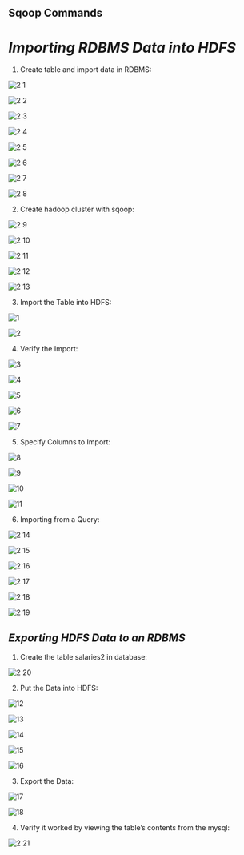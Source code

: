 ## **Sqoop Commands**

# *Importing RDBMS Data into HDFS*

1. Create table and import data in RDBMS:

![2 1](https://user-images.githubusercontent.com/63635471/88174741-6ef9e480-cc42-11ea-8ac1-ef50b5b047b7.png)

![2 2](https://user-images.githubusercontent.com/63635471/88174743-70c3a800-cc42-11ea-9e95-633bce3e055f.png)

![2 3](https://user-images.githubusercontent.com/63635471/88174745-70c3a800-cc42-11ea-9125-52febdbd347f.png)

![2 4](https://user-images.githubusercontent.com/63635471/88174747-715c3e80-cc42-11ea-9b55-7905a89c1477.png)

![2 5](https://user-images.githubusercontent.com/63635471/88174752-728d6b80-cc42-11ea-92e3-47cfe46a4150.png)

![2 6](https://user-images.githubusercontent.com/63635471/88174755-73260200-cc42-11ea-9b59-1c090c6bf237.png)

![2 7](https://user-images.githubusercontent.com/63635471/88174758-73be9880-cc42-11ea-9243-066274fe9a85.png)

![2 8](https://user-images.githubusercontent.com/63635471/88174759-74572f00-cc42-11ea-9a9e-c632767b6875.png)


2. Create hadoop cluster with sqoop:

![2 9](https://user-images.githubusercontent.com/63635471/88174761-75885c00-cc42-11ea-95a8-5ce72360970a.png)

![2 10](https://user-images.githubusercontent.com/63635471/88174764-7620f280-cc42-11ea-9360-c9bf7b805cda.png)

![2 11](https://user-images.githubusercontent.com/63635471/88174765-76b98900-cc42-11ea-8376-ec78a242f1d3.png)

![2 12](https://user-images.githubusercontent.com/63635471/88174770-77eab600-cc42-11ea-9328-28b0c2b604c6.png)

![2 13](https://user-images.githubusercontent.com/63635471/88174773-78834c80-cc42-11ea-985f-b1e91b09f1e2.png)


3. Import the Table into HDFS:

![1](https://user-images.githubusercontent.com/63635471/88174960-c730e680-cc42-11ea-93ca-4ca74f3dd591.PNG)

![2](https://user-images.githubusercontent.com/63635471/88174963-c8faaa00-cc42-11ea-99c2-363f095d8fb4.PNG)

4. Verify the Import:

![3](https://user-images.githubusercontent.com/63635471/88174964-c9934080-cc42-11ea-8b07-cef760a82a1b.PNG)

![4](https://user-images.githubusercontent.com/63635471/88174967-c9934080-cc42-11ea-92c4-a9066dd1c814.PNG)

![5](https://user-images.githubusercontent.com/63635471/88174971-ca2bd700-cc42-11ea-9221-263c60105f53.PNG)

![6](https://user-images.githubusercontent.com/63635471/88174972-cac46d80-cc42-11ea-962d-17875beec2ef.PNG)

![7](https://user-images.githubusercontent.com/63635471/88174973-cb5d0400-cc42-11ea-956b-c39bd43f8352.PNG)


5. Specify Columns to Import:

![8](https://user-images.githubusercontent.com/63635471/88174975-cb5d0400-cc42-11ea-8f6f-575271e6cd0c.PNG)

![9](https://user-images.githubusercontent.com/63635471/88174976-cbf59a80-cc42-11ea-9644-1b96fcd3163b.PNG)

![10](https://user-images.githubusercontent.com/63635471/88174978-cc8e3100-cc42-11ea-9288-85c7ae094dde.PNG)

![11](https://user-images.githubusercontent.com/63635471/88174979-cd26c780-cc42-11ea-8de7-e0b2858e92a9.PNG)


6. Importing from a Query:

![2 14](https://user-images.githubusercontent.com/63635471/88174777-791be300-cc42-11ea-81cb-461241e4ec54.png)

![2 15](https://user-images.githubusercontent.com/63635471/88174780-7a4d1000-cc42-11ea-9b23-3a842d10c1cc.png)

![2 16](https://user-images.githubusercontent.com/63635471/88174791-7c16d380-cc42-11ea-8a32-443e7a90779f.png)

![2 17](https://user-images.githubusercontent.com/63635471/88174795-7caf6a00-cc42-11ea-9ff8-3572de8d32cc.png)

![2 18](https://user-images.githubusercontent.com/63635471/88174802-7e792d80-cc42-11ea-98f2-d14277d8d160.png)

![2 19](https://user-images.githubusercontent.com/63635471/88174803-7faa5a80-cc42-11ea-9e89-f65151f0cc61.png)



## *Exporting HDFS Data to an RDBMS*

1. Create the table salaries2 in database:

![2 20](https://user-images.githubusercontent.com/63635471/88174807-8042f100-cc42-11ea-90c5-4f8fea19ebc3.png)


2. Put the Data into HDFS:

![12](https://user-images.githubusercontent.com/63635471/88174980-cd26c780-cc42-11ea-801d-c929ba741922.PNG)

![13](https://user-images.githubusercontent.com/63635471/88174982-cdbf5e00-cc42-11ea-817d-9eb9022904bf.PNG)

![14](https://user-images.githubusercontent.com/63635471/88174983-ce57f480-cc42-11ea-836b-5446a76cef08.PNG)

![15](https://user-images.githubusercontent.com/63635471/88174987-cef08b00-cc42-11ea-9d5f-e36d8c862d2a.PNG)

![16](https://user-images.githubusercontent.com/63635471/88174988-cef08b00-cc42-11ea-9f71-327b164f971a.PNG)


3. Export the Data:

![17](https://user-images.githubusercontent.com/63635471/88174989-cf892180-cc42-11ea-97d5-6c9cf7687f40.PNG)

![18](https://user-images.githubusercontent.com/63635471/88174993-d021b800-cc42-11ea-805e-7eeb77622b84.PNG)


4. Verify it worked by viewing the table’s contents from the mysql:

![2 21](https://user-images.githubusercontent.com/63635471/88174809-81741e00-cc42-11ea-86f6-1d16461a708d.png)

